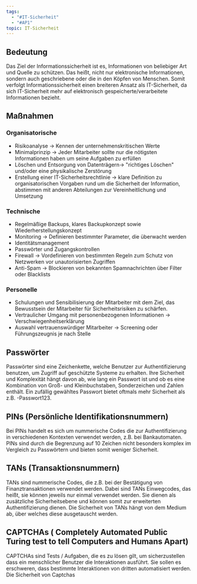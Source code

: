 ```yaml
---
tags:
  - "#IT-Sicherheit"
  - "#AP1"
topic: IT-Sicherheit
---
```

## Bedeutung
Das Ziel der Informationssicherheit ist es, Informationen von beliebiger Art und Quelle zu schützen. Das heißt, nicht nur elektronische Informationen, sondern auch geschriebene oder die in den Köpfen von Menschen. Somit verfolgt Informationssicherheit einen breiteren Ansatz als IT-Sicherheit, da sich IT-Sicherheit mehr auf elektronisch gespeicherte/verarbeitete Informationen bezieht.

## Maßnahmen 
### Organisatorische
+ Risikoanalyse -> Kennen der unternehmenskritischen Werte
+ Minimalprinzip -> Jeder Mitarbeiter sollte nur die nötigsten Informationen haben um seine Aufgaben zu erfüllen
+ Löschen und Entsorgung von Datenträgern-> "richtiges Löschen" und/oder eine physikalische Zerstörung
+ Erstellung einer IT-Sicherheitsrechtlinie -> klare Definition zu organisatorischen Vorgaben rund um die Sicherheit der Information, abstimmen mit anderen Abteilungen zur Vereinheitlichung und Umsetzung 
### Technische 
+ Regelmäßige Backups, klares Backupkonzept sowie Wiederherstellungskonzept
+ Monitoring -> Definieren bestimmter Parameter, die überwacht werden
+ Identitätsmanagement 
+ Passwörter und Zugangskontrollen 
+ Firewall -> Vordefinieren von bestimmten Regeln zum Schutz von Netzwerken vor unautorisierten Zugriffen
+ Anti-Spam -> Blockieren von bekannten Spamnachrichten über Filter oder Blacklists
### Personelle
+ Schulungen und Sensibilisierung der Mitarbeiter mit dem Ziel, das Bewusstsein der Mitarbeiter für Sicherheitsrisiken zu schärfen.
+ Vertraulicher Umgang mit personenbezogenen Informationen -> Verschwiegenheitserklärung
+ Auswahl vertrauenswürdiger Mitarbeiter -> Screening oder Führungszeugnis je nach Stelle


## Passwörter
Passwörter sind eine Zeichenkette, welche Benutzer zur Authentifizierung benutzen, um Zugriff auf geschützte Systeme zu erhalten. Ihre Sicherheit und Komplexität hängt davon ab, wie lang ein Passwort ist und ob es eine Kombination von Groß- und Kleinbuchstaben, Sonderzeichen und Zahlen enthält.
Ein zufällig gewähltes Passwort bietet oftmals mehr Sicherheit als z.B. -Passwort123.

## PINs (Persönliche Identifikationsnummern)
Bei PINs handelt es sich um nummerische Codes die zur Authentifizierung in verschiedenen Kontexten verwendet werden, z.B. bei Bankautomaten.
PINs sind durch die Begrenzung auf 10 Zeichen nicht besonders komplex im Vergleich zu Passwörtern und bieten somit weniger Sicherheit.

## TANs (Transaktionsnummern)
TANs sind nummerische Codes, die z.B. bei der Bestätigung von Finanztransaktionen verwendet werden. Dabei sind TANs Einwegcodes, das heißt, sie können jeweils nur einmal verwendet werden.  Sie dienen als zusätzliche Sicherheitsebene und können somit zur erweiterten Authentifizierung dienen.
Die Sicherheit von TANs hängt von dem Medium ab, über welches diese ausgetauscht werden.

## CAPTCHAs ( Completely Automated Public Turing test to tell Computers and Humans Apart)
CAPTCHAs sind Tests / Aufgaben, die es zu lösen gilt, um sicherzustellen dass ein menschlicher Benutzer die Interaktionen ausführt.
Sie sollen es erschweren, dass bestimmte Interaktionen von dritten automatisiert werden.
Die Sicherheit von Captchas 


